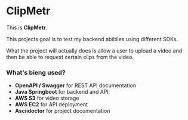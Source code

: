 # ClipMetr

This is **ClipMetr**.

This projects goal is to test my backend abiltiies using different SDKs.

What the project will actually does is allow a user to upload a video and then be able to request certain clips from the video.

### What's bieng used?
- **OpenAPI / Swagger** for REST API documentation
- **Java Springboot** for backend and API
- **AWS S3** for video storage
- **AWS EC2** for API deployment
- **Asciidoctor** for project documentation
